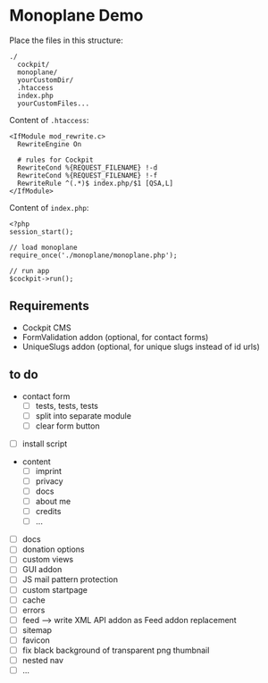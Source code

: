 # Monoplane Demo

Place the files in this structure:

```
./
  cockpit/
  monoplane/
  yourCustomDir/
  .htaccess
  index.php
  yourCustomFiles...
```

Content of `.htaccess`:

```
<IfModule mod_rewrite.c>
  RewriteEngine On
  
  # rules for Cockpit
  RewriteCond %{REQUEST_FILENAME} !-d
  RewriteCond %{REQUEST_FILENAME} !-f
  RewriteRule ^(.*)$ index.php/$1 [QSA,L]
</IfModule>
```

Content of `index.php`:

```
<?php
session_start();

// load monoplane
require_once('./monoplane/monoplane.php');

// run app
$cockpit->run();
```

## Requirements

* Cockpit CMS
* FormValidation addon (optional, for contact forms)
* UniqueSlugs addon (optional, for unique slugs instead of id urls)


## to do

* contact form
  * [ ] tests, tests, tests
  * [ ] split into separate module
  * [ ] clear form button
* [ ] install script
* content
  * [ ] imprint
  * [ ] privacy
  * [ ] docs
  * [ ] about me
  * [ ] credits
  * [ ] ...
* [ ] docs
* [ ] donation options
* [ ] custom views
* [ ] GUI addon
* [ ] JS mail pattern protection
* [ ] custom startpage
* [ ] cache
* [ ] errors
* [ ] feed --> write XML API addon as Feed addon replacement
* [ ] sitemap
* [ ] favicon
* [ ] fix black background of transparent png thumbnail
* [ ] nested nav
* [ ] ...
